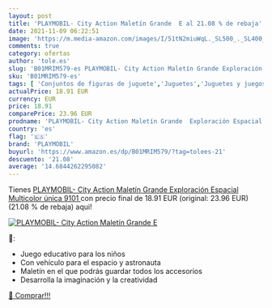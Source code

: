 ```yaml
---
layout: post
title: 'PLAYMOBIL- City Action Maletín Grande  E al 21.08 % de rebaja'
date: 2021-11-09 06:22:51
image: 'https://m.media-amazon.com/images/I/51tN2miuWqL._SL500_._SL400_.jpg'
comments: true
category: ofertas
author: 'tole.es'
slug: 'B01MRIM579-es PLAYMOBIL- City Action Maletín Grande Exploración Espacial...'
sku: 'B01MRIM579-es'
tags: [ 'Conjuntos de figuras de juguete','Juguetes','Juguetes y juegos','Muñecos y figuras','playmobil','playmobil-', ]
actualPrice: 18.91 EUR
currency: EUR
price: 18.91
comparePrice: 23.96 EUR
prodname: 'PLAYMOBIL- City Action Maletín Grande  Exploración Espacial  Multicolor  única  9101 '
country: 'es'
flag: '🇪🇸'
brand: 'PLAYMOBIL'
buyurl: 'https://www.amazon.es/dp/B01MRIM579/?tag=tolees-21'
descuento: '21.08'
average: '14.6844262295082'
---
```


Tienes [PLAYMOBIL- City Action Maletín Grande  Exploración Espacial  Multicolor  única  9101 ](https://www.amazon.es/dp/B01MRIM579/?tag=tolees-21) con precio final de  18.91 EUR (original: 23.96 EUR) (21.08 %  de rebaja) aqui!

[![PLAYMOBIL- City Action Maletín Grande  E](https://m.media-amazon.com/images/I/51tN2miuWqL._SL500_._SL400_.jpg)](https://www.amazon.es/dp/B01MRIM579/?tag=tolees-21)

🔎:

- Juego educativo para los niños
- Con vehículo para el espacio y astronauta
- Maletín en el que podrás guardar todos los accesorios
- Desarrolla la imaginación y la creatividad

[🛒 Comprar!!!](https://www.amazon.es/dp/B01MRIM579/?tag=tolees-21)
